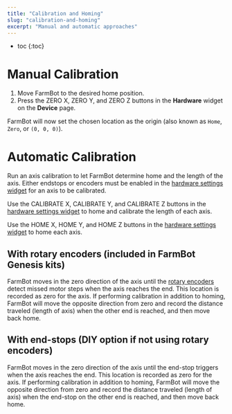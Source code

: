 ```yaml
---
title: "Calibration and Homing"
slug: "calibration-and-homing"
excerpt: "Manual and automatic approaches"
---
```


* toc
{:toc}


# Manual Calibration

1. Move FarmBot to the desired home position.
2. Press the <span class="fb-button fb-yellow">ZERO X</span>, <span class="fb-button fb-yellow">ZERO Y</span>, and <span class="fb-button fb-yellow">ZERO Z</span> buttons in the **Hardware** widget on the **Device** page.

FarmBot will now set the chosen location as the origin (also known as `Home`, `Zero`, or `(0, 0, 0)`).

# Automatic Calibration

Run an axis calibration to let FarmBot determine home and the length of the axis. Either endstops or encoders must be enabled in the [hardware settings widget](../Web-App/device.md#hardware-widget) for an axis to be calibrated.

Use the <span class="fb-button fb-gray">CALIBRATE X</span>, <span class="fb-button fb-gray">CALIBRATE Y</span>, and <span class="fb-button fb-gray">CALIBRATE Z</span> buttons in the [hardware settings widget](../Web-App/device.md#hardware-widget) to home and calibrate the length of each axis.

Use the <span class="fb-button fb-gray">HOME X</span>, <span class="fb-button fb-gray">HOME Y</span>, and <span class="fb-button fb-gray">HOME Z</span> buttons in the [hardware settings widget](../Web-App/device.md#hardware-widget) to home each axis.

## With rotary encoders (included in FarmBot Genesis kits)

FarmBot moves in the zero direction of the axis until the [rotary encoders](../Additional-Information/rotary-encoders.md) detect missed motor steps when the axis reaches the end. This location is recorded as zero for the axis. If performing calibration in addition to homing, FarmBot will move the opposite direction from zero and record the distance traveled (length of axis) when the other end is reached, and then move back home.

## With end-stops (DIY option if not using rotary encoders)

FarmBot moves in the zero direction of the axis until the end-stop triggers when the axis reaches the end. This location is recorded as zero for the axis. If performing calibration in addition to homing, FarmBot will move the opposite direction from zero and record the distance traveled (length of axis) when the end-stop on the other end is reached, and then move back home.

